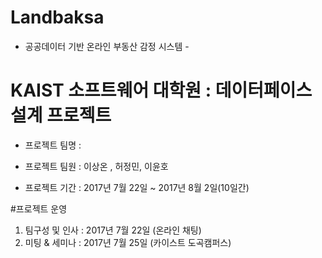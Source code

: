 # Landbaksa

- 공공데이터 기반 온라인 부동산 감정 시스템 -

# KAIST 소프트웨어 대학원 : 데이터페이스 설계 프로젝트

- 프로젝트 팀명 : 

- 프로젝트 팀원 : 이상온 , 허정민, 이윤호

- 프로젝트 기간 : 2017년 7월 22일 ~ 2017년 8월 2일(10일간)


#프로젝트 운영
1. 팀구성 및 인사 : 2017년 7월 22일 (온라인 채팅)
2. 미팅 & 세미나 : 2017년 7월 25일 (카이스트 도곡캠퍼스)
